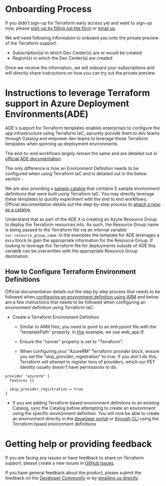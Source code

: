 # Onboarding Process

If you didn't sign-up for Terraform early access yet and want to sign-up now, please [sign-up by filling out the form](https://aka.ms/ade-terraform-signup) or [email us](mailto:adesupport@microsoft.com).

We will need following information to onboard you onto the private preview of the Terraform support:
 - Subscription(s) in which Dev Center(s) are or would be created
 - Region(s) in which the Dev Center(s) are created

Once we receive the information, we will onboard your subscriptions and will directly share instructions on how you can try out the private preview. 

# Instructions to leverage Terraform support in Azure Deployment Environments(ADE)

ADE's support for Terraform templates enables enterprises to configure the app infrastructure using Terraform IaC, securely provide them to dev teams through Catalog and empower dev teams to leverage those Terraform templates when spinning up deployment environments.

The end-to-end workflows largely remain the same and are detailed out in [official ADE documentation](https://learn.microsoft.com/en-us/azure/deployment-environments/).

The only difference is how an Environment Definition needs to be configured when using Terraform IaC and is detailed out in the below section - 

We are also providing a [sample catalog](https://github.com/Azure/deployment-environments/tree/main/documentation/terraform-private-preview/sample-catalog) that contains 5 sample environment definitions that were built using Terraform IaC. You may directly leverage these templates to quickly experiment with the end to end workflows. Official documentation details out the step-by-step process to [attach a repo as a catalog](https://learn.microsoft.com/en-us/azure/deployment-environments/how-to-configure-catalog).

Understand that as part of the ADE it is creating an Azure Resource Group to deploy the Terraform resources into. As such, the Resource Group name is being passed to the Terraform file via an internal variable `var.resource_group_name`. In the examples the template for ADE leverages a `data` block to gain the appropriate information for the Resource Group. If looking to leverage the Terraform file for deployments outside of ADE this variable can be overwritten with the appropriate Resource Group destination.


## How to Configure Terraform Environment Definitions

Official documentation details out the step by step process that needs to be followed when [configuring an environment definition using ARM](https://learn.microsoft.com/en-us/azure/deployment-environments/configure-environment-definition) and below are a few instructions that needs to be followed when configuring an environment definition using Terraform IaC.

* Create a Terraform Environment Definition
  * Similar to ARM files, you need to point to an entrypoint file with the "templatePath" property. In [this](https://github.com/Azure/deployment-environments/blob/main/documentation/terraform-private-preview/sample-catalog/web-app/manifest.yaml#L5) example, we use web_app.tf.

  * Ensure the "runner" property is set to "Terraform".
  
  * When configuring your "AzureRM" Terraform provider block, ensure you set the "skip_provider_registration" to true. If you don't do this, Terraform will attempt to register tons of providers, which our PET identity usually doesn't have permissions to do.

```
provider "azurerm" {
  features {}

  skip_provider_registration = true
}
```

* If you are adding Terraform based environment definitons to an existing Catalog, sync the Catalog before attempting to create an environment using the specific environment definition. You will now be able to create an environment directly in the [developer portal](https://learn.microsoft.com/en-us/azure/deployment-environments/quickstart-create-access-environments#create-an-environment) or [through CLI](https://learn.microsoft.com/en-us/azure/deployment-environments/how-to-create-access-environments#create-an-environment) using the Terraform based environment definitions

# Getting help or providing feedback

If you are facing any issues or have feedback to share on Terraform support, please create a new issues in [GitHub Issues](https://github.com/Azure/deployment-environments/issues). 

If you have general feedback about the product, please submit the feedback on the [Developer Community](https://developercommunity.visualstudio.com/deploymentenvironments) or by [emailing us directly](mailto:adesupport@microsoft.com).
